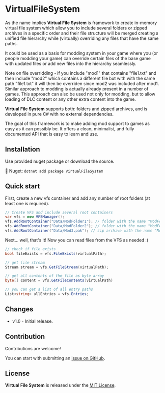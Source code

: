 # VirtualFileSystem
As the name implies **Virtual File System** is framework to create in-memory virtual file system which allow you to include several folders or zipped archives in a specific order and their file structure will be merged creating a unified file hierarchy while (virtually) overriding any files that have the same paths.

It could be used as a basis for modding system in your game where you (or people modding your game) can override certain files of the base game with updated files or add new files into the hierarchy seamlessly.

Note on file overridding - if you include "mod1" that contains "file1.txt" and then include "mod2" which contains a different file but with with the same path "file1.txt" it will then be overriden since mod2 was included after mod1. Similar approach to modding is actually already present in a number of games. This approach can also be used not only for modding, but to allow loading of DLC content or any other extra content into the game.

**Virtual File System** supports both: folders and zipped archives, and is developed in pure C# with no external dependencies.

The goal of this framework is to make adding mod support to games as easy as it can possibly be. It offers a clean, minimalist, and fully documented API that is easy to learn and use.

## Installation
Use provided nuget package or download the source.

:wrench: Nuget: `dotnet add package VirtualFileSystem`

## Quick start
First, create a new vfs container and add any number of root folders (at least one is required).

```cs
// Create VFS and include several root containers
var vfs = new VFSManager();
vfs.AddRootContainer("Data/ModFolder1"); // folder with the name "ModFolder1"
vfs.AddRootContainer("Data/ModFolder2"); // folder with the name "ModFolder2"
vfs.AddRootContainer("Data/Mod3.pak"); // zip archive with the name "Mod3.pak"
```

Next... well, that's it! Now you can read files from the VFS as needed :)

```cs
// check if file exists
bool fileExists = vfs.FileExists(virtualPath);

// get file stream
Stream stream = vfs.GetFileStream(virtualPath);

// get all contents of the file as byte array
byte[] content = vfs.GetFileContents(virtualPath)

// you can get a list of all entry paths
List<string> allEntries = vfs.Entries;
```

## Changes
 - v1.0 - Initial release.

## Contribution
Contributions are welcome!

You can start with submitting an [issue on GitHub](https://github.com/Lurler/VirtualFileSystem/issues).

## License
**Virtual File System** is released under the [MIT License](../master/LICENSE).
